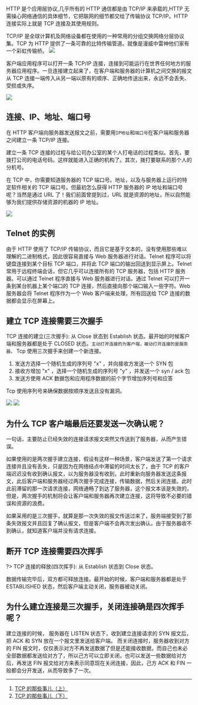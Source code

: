 HTTP 是个应用层协议,几乎所有的 HTTP 通信都是由 TCP/IP 来承载的,HTTP 无需操心网络通信的具体细节，它把联网的细节都交给了传输协议 TCP/IP。HTTP 连接实际上就是 TCP 连接及其使用规则。

TCP/IP 是全球计算机及网络设备都在使用的一种常用的分组交换网络分层协议集。TCP 为 HTTP 提供了一条可靠的比特传输管道。就像是漫威中雷神他们家有一个彩虹传输桥。
<img src='https://loremxuetengfei.oss-cn-beijing.aliyuncs.com/color-brdge-1548648413.jpg'/>

客户端应用程序可以打开一条 TCP/IP 连接，连接到可能运行在世界任何地方的服务器应用程序。一旦连接建立起来了，在客户端和服务器的计算机之间交换的报文从 TCP 连接一端传入从另一端以原有的顺序、正确地传送出来，永远不会丢失、受损或失序。

<img src='https://loremxuetengfei.oss-cn-beijing.aliyuncs.com/tcp-1548646792.jpg'/>

## 连接、IP、地址、端口号

在 HTTP 客户端向服务器发送报文之前，需要用`IP地址`和`端口号`在客户端和服务器之间建立一条 TCP/IP 连接。

建立一条 TCP 连接的过程与给公司办公室的某个人打电话的过程类似。首先，要拨打公司的电话号码。这样就能进入正确的机构了。其次，拨打要联系的那个人的分机号。

在 TCP 中，你需要知道服务器的 TCP 端口号。地址，以及与服务器上运行的特定软件相关的 TCP 端口号。但最初怎么获得 HTTP 服务器的 IP 地址和端口号呢？当然是通过 URL 了！我们前面曾提到过，URL 就是资源的地址，所以自然能够为我们提供存储资源的机器的 IP 地址。

<img src='https://loremxuetengfei.oss-cn-beijing.aliyuncs.com/tcp-ip-1548646272.jpg'/>

## Telnet 的实例

由于 HTTP 使用了 TCP/IP 传输协议，而且它是基于文本的，没有使用那些难以理解的二进制格式，因此很容易直接与 Web 服务器进行对话。Telnet 程序可以将键盘连接到某个目标 TCP 端口，并将此 TCP 端口的输出回送到显示屏上。Telnet 常用于远程终端会话，但它几乎可以连接所有的 TCP 服务器，包括 HTTP 服务器。可以通过 Telnet 程序直接与 Web 服务器进行对话。通过 Telnet 可以打开一条到某台机器上某个端口的 TCP 连接，然后直接向那个端口输入一些字符。Web 服务器会将 Telnet 程序作为一个 Web 客户端来处理，所有回送给 TCP 连接的数据都会显示在屏幕上。

## 建立 TCP 连接需要三次握手

TCP 连接的建立(三次握手): 从 Close 状态到 Establish 状态。最开始的时候客户端和服务器都是处于 CLOSED 状态。`主动打开连接的为客户端，被动打开连接的是服务器。`
Tcp 使用三次握手来创建一个新连接。

1. 发送方选择一个随机生成的序列号 "x" ，并向接收方发送一个 SYN 包
2. 接收方增加 "x" ，选择一个随机生成的序列号 "y" ，并发送一个 syn / ack 包
3. 发送方使用 ACK 数据包和应用程序数据的前个字节增加序列号和应答

Tcp 使用序列号来确保数据按顺序发送且没有漏洞。

<img src='https://loremxuetengfei.oss-cn-beijing.aliyuncs.com/tcp-1572511244.png'/>
<!-- <img src='https://loremxuetengfei.oss-cn-beijing.aliyuncs.com/tcp-1-1556503245.png'/> -->
<img src='https://loremxuetengfei.oss-cn-beijing.aliyuncs.com/tcp-3-1556503245.gif'/>

## 为什么 TCP 客户端最后还要发送一次确认呢？

一句话，主要防止已经失效的连接请求报文突然又传送到了服务器，从而产生错误。

如果使用的是两次握手建立连接，假设有这样一种场景，客户端发送了第一个请求连接并且没有丢失，只是因为在网络结点中滞留的时间太长了，由于 TCP 的客户端迟迟没有收到确认报文，以为服务器没有收到，此时重新向服务器发送这条报文，此后客户端和服务器经过两次握手完成连接，传输数据，然后关闭连接。此时此前滞留的那一次请求连接，网络通畅了到达了服务器，这个报文本该是失效的，但是，两次握手的机制将会让客户端和服务器再次建立连接，这将导致不必要的错误和资源的浪费。

如果采用的是三次握手，就算是那一次失效的报文传送过来了，服务端接受到了那条失效报文并且回复了确认报文，但是客户端不会再次发出确认。由于服务器收不到确认，就知道客户端并没有请求连接。

## 断开 TCP 连接需要四次挥手

?> TCP 连接的释放(四次挥手): 从 Establish 状态到 Close 状态。

数据传输完毕后，双方都可释放连接。最开始的时候，客户端和服务器都是处于 ESTABLISHED 状态，然后客户端主动关闭，服务器被动关闭。

## 为什么建立连接是三次握手，关闭连接确是四次挥手呢？

建立连接的时候， 服务器在 LISTEN 状态下，收到建立连接请求的 SYN 报文后，把 ACK 和 SYN 放在一个报文里发送给客户端。
而关闭连接时，服务器收到对方的 FIN 报文时，仅仅表示对方不再发送数据了但是还能接收数据，而自己也未必全部数据都发送给对方了，所以己方可以立即关闭，也可以发送一些数据给对方后，再发送 FIN 报文给对方来表示同意现在关闭连接，因此，己方 ACK 和 FIN 一般都会分开发送，从而导致多了一次。

<!-- <img src='https://loremxuetengfei.oss-cn-beijing.aliyuncs.com/tcp_open_close-1556505636.jpg'/> -->

---

1. [TCP 的那些事儿（上）](https://coolshell.cn/articles/11564.html)
2. [TCP 的那些事儿（下）](https://coolshell.cn/articles/11609.html)

<!-- <img src='https://loremxuetengfei.oss-cn-beijing.aliyuncs.com/tcp-2-1556503245.png'/> -->
<!-- <img src='https://loremxuetengfei.oss-cn-beijing.aliyuncs.com/tcp-4-1556503245.gif'/> -->
